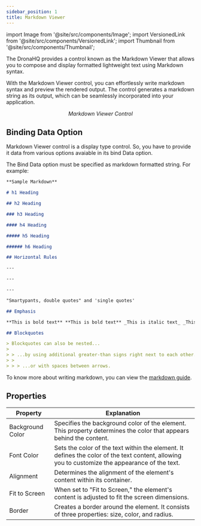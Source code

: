 ```yaml
---
sidebar_position: 1
title: Markdown Viewer
---
```


import Image from '@site/src/components/Image';
import VersionedLink from '@site/src/components/VersionedLink';
import Thumbnail from '@site/src/components/Thumbnail';


The DronaHQ provides a control known as the Markdown Viewer that allows you to compose and display formatted lightweight text using Markdown syntax.

With the Markdown Viewer control, you can effortlessly write markdown syntax and preview the rendered output. The control generates a markdown string as its output, which can be seamlessly incorporated into your application.

<figure>
  <Thumbnail src="/img/reference/controls/markdown-viewer/preview.jpeg" alt="Markdown viewer control" />
  <figcaption align = "center"><i>Markdown Viewer Control</i></figcaption>
</figure>

## Binding Data Option

Markdown Viewer control is a display type control. So, you have to provide it data from various options avaiable in its bind Data option. 

The Bind Data option must be specified as markdown formatted string. For example:

```md
**Sample Markdown**

# h1 Heading

## h2 Heading

### h3 Heading

#### h4 Heading

##### h5 Heading

###### h6 Heading

## Horizontal Rules

---

---

---

"Smartypants, double quotes" and 'single quotes'

## Emphasis

**This is bold text** **This is bold text** _This is italic text_ _This is italic text_ ~~Strikethrough~~

## Blockquotes

> Blockquotes can also be nested...
>
> > ...by using additional greater-than signs right next to each other...
> >
> > > ...or with spaces between arrows.
```

To know more about writing markdown, you can view the [markdown guide](https://www.markdownguide.org/cheat-sheet/).


## Properties

| Property      | Explanation                                                                                            |
|---------------|--------------------------------------------------------------------------------------------------------|
| Background Color  | Specifies the background color of the element. This property determines the color that appears behind the content.                                                   |
| Font Color        | Sets the color of the text within the element. It defines the color of the text content, allowing you to customize the appearance of the text.    
| Alignment     | Determines the alignment of the element's content within its container.                                 |
| Fit to Screen | When set to "Fit to Screen," the element's content is adjusted to fit the screen dimensions.           |
| Border        | Creates a border around the element. It consists of three properties: size, color, and radius.          |


